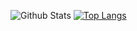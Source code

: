 ![Github Stats](https://github-readme-stats.vercel.app/api?username=ReeceDonovan&count_private=true&show_icons=true&theme=synthwave)
[![Top Langs](https://github-readme-stats.vercel.app/api/top-langs/?username=ReeceDonovan&layout=compact&theme=synthwave)](https://github.com/anuraghazra/github-readme-stats)

